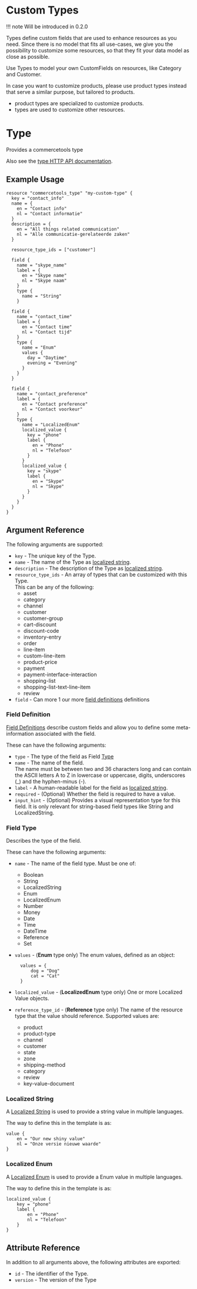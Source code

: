 # Custom Types

!!! note
    Will be introduced in 0.2.0

Types define custom fields that are used to enhance resources as you need.
Since there is no model that fits all use-cases, we give you the possibility
to customize some resources, so that they fit your data model as close as
possible.

Use Types to model your own CustomFields on resources, like Category and
Customer.

In case you want to customize products, please use product types instead that
serve a similar purpose, but tailored to products.

 - product types are specialized to customize products.
 - types are used to customize other resources.


# Type

Provides a commercetools type

Also see the [type HTTP API documentation][commercetool-type].

## Example Usage

```hcl
resource "commercetools_type" "my-custom-type" {
  key = "contact_info"
  name = {
    en = "Contact info"
    nl = "Contact informatie"
  }
  description = {
    en = "All things related communication"
    nl = "Alle communicatie-gerelateerde zaken"
  }

  resource_type_ids = ["customer"]

  field {
    name = "skype_name"
    label = {
      en = "Skype name"
      nl = "Skype naam"
    }
    type {
      name = "String"
    }

  field {
    name = "contact_time"
    label = {
      en = "Contact time"
      nl = "Contact tijd"
    }
    type {
      name = "Enum"
      values {
        day = "Daytime"
        evening = "Evening"
      }
    }
  }

  field {
    name = "contact_preference"
    label = {
      en = "Contact preference"
      nl = "Contact voorkeur"
    }
    type {
      name = "LocalizedEnum"
      localized_value {
        key = "phone"
        label {
          en = "Phone"
          nl = "Telefoon"
        }
      }
      localized_value {
        key = "skype"
        label {
          en = "Skype"
          nl = "Skype"
        }
      }
    }
  }
}
```

## Argument Reference

The following arguments are supported:

* `key` - The unique key of the Type.
* `name` - The name of the Type as [localized string](#localized-string).
* `description` - The description of the Type as [localized string](#localized-string).
* `resource_type_ids` - An array of types that can be customized with this Type.<br>
This can be any of the following:
    - asset
    - category
    - channel
    - customer
    - customer-group
    - cart-discount
    - discount-code
    - inventory-entry
    - order
    - line-item
    - custom-line-item
    - product-price
    - payment
    - payment-interface-interaction
    - shopping-list
    - shopping-list-text-line-item
    - review
* `field` - Can more 1 our more [field definitions](#field-definition) definitions

### Field Definition
[Field Definitions][commercetool-field-definition] describe custom fields and allow you to define some meta-information associated with the field.

These can have the following arguments:

* `type` - The type of the field as Field [Type](#field-type)
* `name` - The name of the field.<br>
    The name must be between two and 36 characters long and can contain the ASCII letters A to Z in lowercase or uppercase, digits, underscores (_) and the hyphen-minus (-).
* `label` - A human-readable label for the field as [localized string](#localized-string).
* `required` - (Optional) Whether the field is required to have a value.
* `input_hint` - (Optional) Provides a visual representation type for this field. It is only relevant for string-based field types like String and LocalizedString.

### Field Type
Describes the type of the field.

These can have the following arguments:

* `name` - The name of the field type. Must be one of:
    - Boolean
    - String
    - LocalizedString
    - Enum
    - LocalizedEnum
    - Number
    - Money
    - Date
    - Time
    - DateTime
    - Reference
    - Set
* `values` - (**Enum** type only) The enum values, defined as an object:

        values = {
            dog = "Dog"
            cat = "Cat"
        }

* `localized_value` - (**LocalizedEnum** type only) One or more Localized Value objects.
* `reference_type_id` - (**Reference** type only) The name of the resource type that the value should reference. Supported values are:
    - product
    - product-type
    - channel
    - customer
    - state
    - zone
    - shipping-method
    - category
    - review
    - key-value-document

### Localized String
A [Localized String][commercetool-localized-string] is used to provide a string value in multiple languages.

The way to define this in the template is as:

```hcl
value {
    en = "Our new shiny value"
    nl = "Onze versie nieuwe waarde"
}
```

### Localized Enum
A [Localized Enum][commercetool-localized-enum] is used to provide a Enum value in multiple languages.

The way to define this in the template is as:

```hcl
localized_value {
    key = "phone"
    label {
        en = "Phone"
        nl = "Telefoon"
    }
}
```

## Attribute Reference

In addition to all arguments above, the following attributes are exported:

* `id` - The identifier of the Type.
* `version` - The version of the Type


[commercetool-type]: https://docs.commercetools.com/http-api-projects-types.html
[commercetool-localized-string]: https://docs.commercetools.com/http-api-types.html#localizedstring
[commercetool-field-definition]: https://docs.commercetools.com/http-api-projects-types.html#fielddefinition
[commercetool-localized-enum]: https://docs.commercetools.com/http-api-projects-types.html#localizedenumvalue
